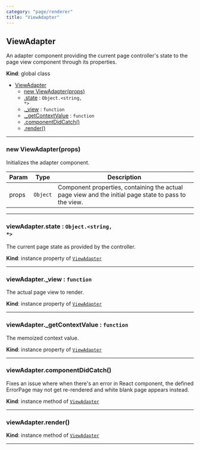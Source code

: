 ```yaml
---
category: "page/renderer"
title: "ViewAdapter"
---
```


## ViewAdapter&nbsp;<a name="ViewAdapter" href="https://github.com/seznam/ima/tree/17.0.0-rc.6/page/renderer/ViewAdapter.js#L19" target="_blank"><span class="icon"><i class="fas fa-external-link-alt fa-xs"></i></span></a>
An adapter component providing the current page controller's state to the
page view component through its properties.

**Kind**: global class  

* [ViewAdapter](#ViewAdapter)
    * [new ViewAdapter(props)](#new_ViewAdapter_new)
    * [.state](#ViewAdapter+state) : <code>Object.&lt;string, \*&gt;</code>
    * [._view](#ViewAdapter+_view) : <code>function</code>
    * [._getContextValue](#ViewAdapter+_getContextValue) : <code>function</code>
    * [.componentDidCatch()](#ViewAdapter+componentDidCatch)
    * [.render()](#ViewAdapter+render)


* * *

### new ViewAdapter(props)&nbsp;<a name="new_ViewAdapter_new"></a>
Initializes the adapter component.


| Param | Type | Description |
| --- | --- | --- |
| props | <code>Object</code> | Component properties, containing the actual page view        and the initial page state to pass to the view. |


* * *

### viewAdapter.state : <code>Object.&lt;string, \*&gt;</code>&nbsp;<a name="ViewAdapter+state" href="https://github.com/seznam/ima/tree/17.0.0-rc.6/page/renderer/ViewAdapter.js#L27" target="_blank"><span class="icon"><i class="fas fa-external-link-alt fa-xs"></i></span></a>
The current page state as provided by the controller.

**Kind**: instance property of [<code>ViewAdapter</code>](#ViewAdapter)  

* * *

### viewAdapter.\_view : <code>function</code>&nbsp;<a name="ViewAdapter+_view" href="https://github.com/seznam/ima/tree/17.0.0-rc.6/page/renderer/ViewAdapter.js#L34" target="_blank"><span class="icon"><i class="fas fa-external-link-alt fa-xs"></i></span></a>
The actual page view to render.

**Kind**: instance property of [<code>ViewAdapter</code>](#ViewAdapter)  

* * *

### viewAdapter.\_getContextValue : <code>function</code>&nbsp;<a name="ViewAdapter+_getContextValue" href="https://github.com/seznam/ima/tree/17.0.0-rc.6/page/renderer/ViewAdapter.js#L41" target="_blank"><span class="icon"><i class="fas fa-external-link-alt fa-xs"></i></span></a>
The memoized context value.

**Kind**: instance property of [<code>ViewAdapter</code>](#ViewAdapter)  

* * *

### viewAdapter.componentDidCatch()&nbsp;<a name="ViewAdapter+componentDidCatch" href="https://github.com/seznam/ima/tree/17.0.0-rc.6/page/renderer/ViewAdapter.js#L53" target="_blank"><span class="icon"><i class="fas fa-external-link-alt fa-xs"></i></span></a>
Fixes an issue where when there's an error in React component,
the defined ErrorPage may not get re-rendered and white
blank page appears instead.

**Kind**: instance method of [<code>ViewAdapter</code>](#ViewAdapter)  

* * *

### viewAdapter.render()&nbsp;<a name="ViewAdapter+render" href="https://github.com/seznam/ima/tree/17.0.0-rc.6/page/renderer/ViewAdapter.js#L60" target="_blank"><span class="icon"><i class="fas fa-external-link-alt fa-xs"></i></span></a>
**Kind**: instance method of [<code>ViewAdapter</code>](#ViewAdapter)  

* * *


